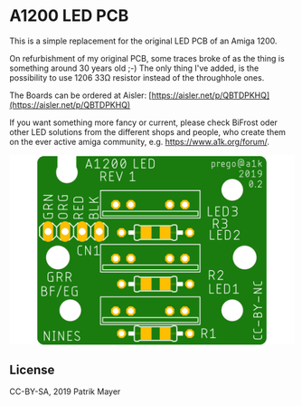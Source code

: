 # A1200 LED PCB

This is a simple replacement for the original LED PCB of an Amiga 1200.

On refurbishment of my original PCB, some traces broke of as the thing is something around 30 years old ;-)
The only thing I've added, is the possibility to use 1206 33Ω resistor instead of the throughhole ones.

The Boards can be ordered at Aisler: [https://aisler.net/p/QBTDPKHQ](https://aisler.net/p/QBTDPKHQ)

If you want something more fancy or current, please check BiFrost oder other LED solutions from the different shops and people, who create them on the ever active amiga community, e.g. https://www.a1k.org/forum/.

![PCB Top](a1200-led-top.png)

## License
CC-BY-SA, 2019 Patrik Mayer

